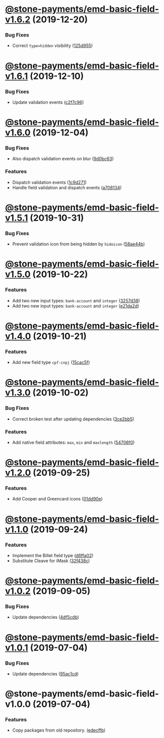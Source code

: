 # [@stone-payments/emd-basic-field-v1.6.2](https://github.com/stone-payments/emerald-web-framework/compare/@stone-payments/emd-basic-field-v1.6.1...@stone-payments/emd-basic-field-v1.6.2) (2019-12-20)


### Bug Fixes

* Correct `type=hidden` visibility ([125d955](https://github.com/stone-payments/emerald-web-framework/commit/125d955))

# [@stone-payments/emd-basic-field-v1.6.1](https://github.com/stone-payments/emerald-web-framework/compare/@stone-payments/emd-basic-field-v1.6.0...@stone-payments/emd-basic-field-v1.6.1) (2019-12-10)


### Bug Fixes

* Update validation events ([c2f7c96](https://github.com/stone-payments/emerald-web-framework/commit/c2f7c96))

# [@stone-payments/emd-basic-field-v1.6.0](https://github.com/stone-payments/emerald-web-framework/compare/@stone-payments/emd-basic-field-v1.5.1...@stone-payments/emd-basic-field-v1.6.0) (2019-12-04)


### Bug Fixes

* Also dispatch validation events on blur ([9d0bc63](https://github.com/stone-payments/emerald-web-framework/commit/9d0bc63))


### Features

* Dispatch validation events ([1c9d271](https://github.com/stone-payments/emerald-web-framework/commit/1c9d271))
* Handle field validation and dispatch events ([a708134](https://github.com/stone-payments/emerald-web-framework/commit/a708134))

# [@stone-payments/emd-basic-field-v1.5.1](https://github.com/stone-payments/emerald-web-framework/compare/@stone-payments/emd-basic-field-v1.5.0...@stone-payments/emd-basic-field-v1.5.1) (2019-10-31)


### Bug Fixes

* Prevent validation icon from being hidden by `hideicon` ([58ae44b](https://github.com/stone-payments/emerald-web-framework/commit/58ae44b))

# [@stone-payments/emd-basic-field-v1.5.0](https://github.com/stone-payments/emerald-web-framework/compare/@stone-payments/emd-basic-field-v1.4.0...@stone-payments/emd-basic-field-v1.5.0) (2019-10-22)


### Features

* Add two new input types: `bank-account` and `integer` ([3257d38](https://github.com/stone-payments/emerald-web-framework/commit/3257d38))
* Add two new input types: `bank-account` and `integer` ([e21da2d](https://github.com/stone-payments/emerald-web-framework/commit/e21da2d))

# [@stone-payments/emd-basic-field-v1.4.0](https://github.com/stone-payments/emerald-web-framework/compare/@stone-payments/emd-basic-field-v1.3.0...@stone-payments/emd-basic-field-v1.4.0) (2019-10-21)


### Features

* Add new field type `cpf-cnpj` ([15cac5f](https://github.com/stone-payments/emerald-web-framework/commit/15cac5f))

# [@stone-payments/emd-basic-field-v1.3.0](https://github.com/stone-payments/emerald-web-framework/compare/@stone-payments/emd-basic-field-v1.2.0...@stone-payments/emd-basic-field-v1.3.0) (2019-10-02)


### Bug Fixes

* Correct broken test after updating dependencies ([3ce2bb5](https://github.com/stone-payments/emerald-web-framework/commit/3ce2bb5))


### Features

* Add native field attributes: `max`, `min` and `maxlength` ([54706f0](https://github.com/stone-payments/emerald-web-framework/commit/54706f0))

# [@stone-payments/emd-basic-field-v1.2.0](https://github.com/stone-payments/emerald-web-framework/compare/@stone-payments/emd-basic-field-v1.1.0...@stone-payments/emd-basic-field-v1.2.0) (2019-09-25)


### Features

* Add Cooper and Greencard icons ([01dd90e](https://github.com/stone-payments/emerald-web-framework/commit/01dd90e))

# [@stone-payments/emd-basic-field-v1.1.0](https://github.com/stone-payments/emerald-web-framework/compare/@stone-payments/emd-basic-field-v1.0.2...@stone-payments/emd-basic-field-v1.1.0) (2019-09-24)


### Features

* Implement the Billet field type ([d6ffa02](https://github.com/stone-payments/emerald-web-framework/commit/d6ffa02))
* Substitute Cleave for iMask ([32f438c](https://github.com/stone-payments/emerald-web-framework/commit/32f438c))

# [@stone-payments/emd-basic-field-v1.0.2](https://github.com/stone-payments/emerald-web-framework/compare/@stone-payments/emd-basic-field-v1.0.1...@stone-payments/emd-basic-field-v1.0.2) (2019-09-05)


### Bug Fixes

* Update dependencies ([4df5cdb](https://github.com/stone-payments/emerald-web-framework/commit/4df5cdb))

# [@stone-payments/emd-basic-field-v1.0.1](https://github.com/stone-payments/emerald-web-framework/compare/@stone-payments/emd-basic-field-v1.0.0...@stone-payments/emd-basic-field-v1.0.1) (2019-07-04)


### Bug Fixes

* Update dependencies ([95ac1cd](https://github.com/stone-payments/emerald-web-framework/commit/95ac1cd))

# @stone-payments/emd-basic-field-v1.0.0 (2019-07-04)


### Features

* Copy packages from old repository. ([edecffb](https://github.com/stone-payments/emerald-web-framework/commit/edecffb))
